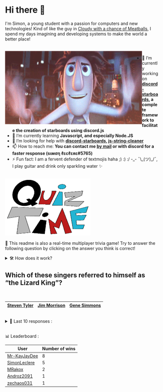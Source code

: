 # Hi there 👋

I'm Simon, a young student with a passion for computers and new technologies!
Kind of like the guy in [Cloudy with a chance of Meatballs](https://www.youtube.com/watch?v=dQw4w9WgXcQ), I spend my days imagining and developing systems to make the world a better place!

<br>

<img width="450" height="240" src="./assets/cloudyWithAChanceOfMeatBalls.gif" align=left>

- 🔭 I’m currently working on **[discord-starboards](https://github.com/SimonLeclere/discord-starboards), a complete framework to facilitate the creation of starboards using discord.js**
- 🌱 I’m currently learning **Javascript, and especially Node.JS**
- 🤔 I’m looking for help with **[discord-starboards](https://github.com/SimonLeclere/discord-starboards), [js-string-cleaner](https://github.com/SimonLeclere/Js-String-Cleaner)**
- 📫 How to reach me: **You can contact me [by mail](mailto:simon-leclere@orange.fr) or with discord for a faster response (sιмση ℓεcℓεяε#5765)**
- ⚡ Fun fact: I am a fervent defender of textmojis haha ;) :) :/ -\_- ¯\\\_(ツ)\_/¯, I play guitar and drink only sparkling water ✨

<br>

<img width="280" height="187" src="./assets/quizTime.gif">

<br>

🎲 This readme is also a real-time multiplayer trivia game! Try to answer the following question by clicking on the answer you think is correct!
<details>
  <summary>🛠️ How does it work?</summary>
  Each answer is a link to a pre-filled issue. When you press "Submit new issue", it triggers a Github action workflow that compares your answer with the correct answer, finds a new question and updates the readme.md file. Not bad huh?! This whole process only takes about 20 seconds!
</details>

## Which of these singers referred to himself as “the Lizard King”?

<br>

| [Steven Tyler](https://github.com/SimonLeclere/SimonLeclere/issues/new?title=quiz%7C4371%7CSteven%20Tyler&body=Just%20click%20'Submit%20new%20issue'.) | [Jim Morrison](https://github.com/SimonLeclere/SimonLeclere/issues/new?title=quiz%7C4371%7CJim%20Morrison&body=Just%20click%20'Submit%20new%20issue'.) | [Gene Simmons](https://github.com/SimonLeclere/SimonLeclere/issues/new?title=quiz%7C4371%7CGene%20Simmons&body=Just%20click%20'Submit%20new%20issue'.) |
| - | - | - | 

<br>

<details>
  <summary>📒 Last 10 responses :</summary>

- **Mr-KayJayDee** answered **10** to `How many seasons did "Stargate SG-1" have?` (Good answer)
- **Mr-KayJayDee** answered **'All the President's Men'** to `Which of the following is about the Watergate scandal?` (Good answer)
- **Mr-KayJayDee** answered **Spotify** to `Which of these companies offers a “freemium” service?` (Good answer)
- **Mr-KayJayDee** answered **Serpent Club** to `Which of these is a real Ivy League secret society?` (Wrong answer)
- **Mr-KayJayDee** answered **Ampersand** to `What character was once considered to be the 27th letter of the alphabet?` (Good answer)
- **Mr-KayJayDee** answered **Brooklyn** to `The director of “Lady Bird” starred in which indie movie?` (Wrong answer)
- **MRakox** answered **Greenwich Mean Time** to `What do the letters in the GMT time zone stand for?` (Good answer)
- **Mr-KayJayDee** answered **True** to `In the game Dead by Daylight, the killer Michael Myers is refered to as "The Shape".` (Good answer)
- **MRakox** answered **Minecraft** to `What&#039;s the best selling video game to date?` (Wrong answer)
- **MRakox** answered **True** to `In the game Dead by Daylight, the killer Michael Myers is refered to as "The Shape".` (Good answer)

</details>

<br>

📊 Leaderboard :

| User | Number of wins |
|-|-|
| [Mr-KayJayDee](https://github.com/Mr-KayJayDee) | 8 |
| [SimonLeclere](https://github.com/SimonLeclere) | 5 |
| [MRakox](https://github.com/MRakox) | 2 |
| [Androz2091](https://github.com/Androz2091) | 1 |
| [zechaos031](https://github.com/zechaos031) | 1 |